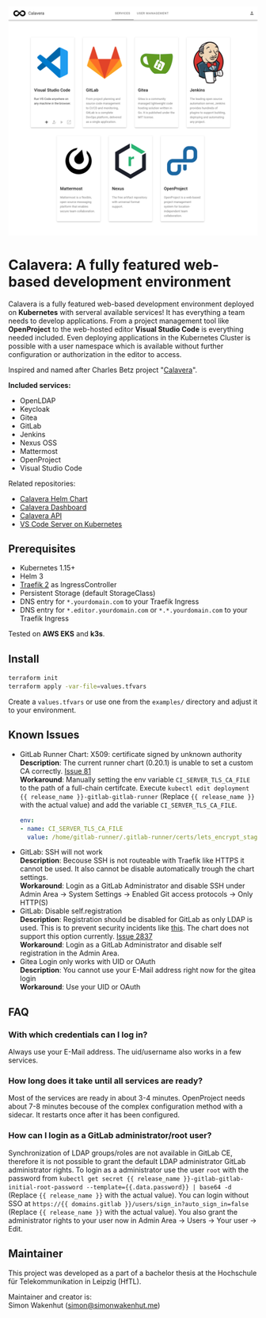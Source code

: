 <img src="docs/screenshots/banner.png" alt="Calavera" width="800"/>

# Calavera: A fully featured web-based development environment
Calavera is a fully featured web-based development environment deployed on **Kubernetes** with serveral available services! It has everything a team needs to develop applications. From a project management tool like **OpenProject** to the web-hosted editor **Visual Studio Code** is everything needed included. Even deploying applications in the Kubernetes Cluster is possible with a user namespace which is available without further configuration or authorization in the editor to access.

Inspired and named after Charles Betz project "[Calavera](https://github.com/dm-academy/Calavera/wiki/Calavera-Home)".

**Included services:**
- OpenLDAP
- Keycloak
- Gitea
- GitLab
- Jenkins
- Nexus OSS
- Mattermost
- OpenProject
- Visual Studio Code

Related repositories:
- [Calavera Helm Chart](https://github.com/simwak/charts/tree/main/charts/calavera)
- [Calavera Dashboard](https://github.com/simwak/calavera-dashboard)
- [Calavera API](https://github.com/simwak/calavera-api)
- [VS Code Server on Kubernetes](https://github.com/simwak/k8s-code-server)

## Prerequisites
- Kubernetes 1.15+
- Helm 3
- [Traefik 2](https://docs.traefik.io/) as IngressController
- Persistent Storage (default StorageClass)
- DNS entry for `*.yourdomain.com` to your Traefik Ingress
- DNS entry for `*.editor.yourdomain.com` or `*.*.yourdomain.com` to your Traefik Ingress

Tested on **AWS EKS** and **k3s**.

## Install
``` bash
terraform init
terraform apply -var-file=values.tfvars
```

Create a `values.tfvars` or use one from the `examples/` directory and adjust it to your environment.

## Known Issues
- GitLab Runner Chart: X509: certificate signed by unknown authority  
  **Description**: The current runner chart (0.20.1) is unable to set a custom CA correctly. [Issue 81](https://gitlab.com/gitlab-org/charts/gitlab-runner/-/issues/81)  
  **Workaround**: Manually setting the env variable `CI_SERVER_TLS_CA_FILE` to the path of a full-chain certifcate. Execute `kubectl edit deployment {{ release_name }}-gitlab-gitlab-runner` (Replace `{{ release_name }}` with the actual value) and add the variable `CI_SERVER_TLS_CA_FILE`. 
  ``` yaml
  env:
  - name: CI_SERVER_TLS_CA_FILE
    value: /home/gitlab-runner/.gitlab-runner/certs/lets_encrypt_staging_root.pem
  ```
- GitLab: SSH will not work  
  **Description**: Becouse SSH is not routeable with Traefik like HTTPS it cannot be used. It also cannot be disable automatically trough the chart settings.  
  **Workaround**: Login as a GitLab Administrator and disable SSH under Admin Area → System Settings → Enabled Git access protocols → Only HTTP(S)  
- GitLab: Disable self.registration  
  **Description**: Registration should be disabled for GitLab as only LDAP is used. This is to prevent security incidents like [this](https://www.teiss.co.uk/daimler-ag-mercedes-source-code-leak/). The chart does not support this option currently. [Issue 2837](https://gitlab.com/gitlab-org/omnibus-gitlab/-/issues/2837)  
  **Workaround**: Login as a GitLab Administrator and disable self registration in the Admin Area.
- Gitea Login only works with UID or OAuth  
  **Description**: You cannot use your E-Mail address right now for the gitea login  
  **Workaround**: Use your UID or OAuth

## FAQ
### With which credentials can I log in?
Always use your E-Mail address. The uid/username also works in a few services.

### How long does it take until all services are ready?
Most of the services are ready in about 3-4 minutes. OpenProject needs about 7-8 minutes becouse of the complex configuration method with a sidecar. It restarts once after it has been configured.

### How can I login as a GitLab administrator/root user?
Synchronization of LDAP groups/roles are not available in GitLab CE, therefore it is not possible to grant the default LDAP administrator GitLab administrator rights. To login as a administrator use the user `root` with the password from `kubectl get secret {{ release_name }}-gitlab-gitlab-initial-root-password --template={{.data.password}} | base64 -d` (Replace `{{ release_name }}` with the actual value). You can login without SSO at `https://{{ domains.gitlab }}/users/sign_in?auto_sign_in=false` (Replace `{{ release_name }}` with the actual value). You also grant the administrator rights to your user now in Admin Area → Users → Your user → Edit.


## Maintainer
This project was developed as a part of a bachelor thesis at the Hochschule für Telekommunikation in Leipzig (HfTL).

Maintainer and creator is:  
Simon Wakenhut (<simon@simonwakenhut.me>)
